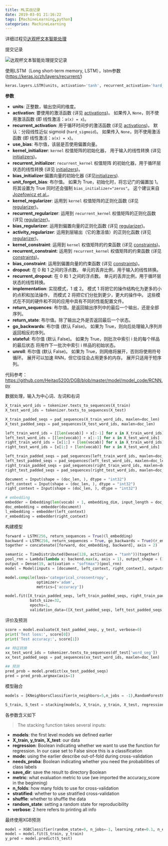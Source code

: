 ```yaml
---
title: ML实战记录
date: 2019-03-01 21:16:22
tags: [MachineLearning,python]
categories: MachineLearning
---
```


详细过程见[达观杯文本智能处理](https://github.com/ywtail/ML/blob/master/Datawhale/%E8%BE%BE%E8%A7%82%E6%9D%AF%E6%96%87%E6%9C%AC%E6%99%BA%E8%83%BD%E5%A4%84%E7%90%86.ipynb)



提交记录

![达观杯文本智能处理提交记录](/images/达观杯文本智能处理提交记录.jpg)



使用LSTM（Long short-term memory, LSTM），lstm参数(https://keras.io/zh/layers/recurrent/)

```python
keras.layers.LSTM(units, activation='tanh', recurrent_activation='hard_sigmoid', use_bias=True, kernel_initializer='glorot_uniform', recurrent_initializer='orthogonal', bias_initializer='zeros', unit_forget_bias=True, kernel_regularizer=None, recurrent_regularizer=None, bias_regularizer=None, activity_regularizer=None, kernel_constraint=None, recurrent_constraint=None, bias_constraint=None, dropout=0.0, recurrent_dropout=0.0, implementation=1, return_sequences=False, return_state=False, go_backwards=False, stateful=False, unroll=False)
```

**参数**

- **units**: 正整数，输出空间的维度。
- **activation**: 要使用的激活函数 (详见 [activations](https://keras.io/zh/activations/))。 如果传入 `None`，则不使用激活函数 (即 线性激活：`a(x) = x`)。
- **recurrent_activation**: 用于循环时间步的激活函数 (详见 [activations](https://keras.io/zh/activations/))。 默认：分段线性近似 sigmoid (`hard_sigmoid`)。 如果传入 `None`，则不使用激活函数 (即 线性激活：`a(x) = x`)。
- **use_bias**: 布尔值，该层是否使用偏置向量。
- **kernel_initializer**: `kernel` 权值矩阵的初始化器， 用于输入的线性转换 (详见 [initializers](https://keras.io/zh/initializers/))。
- **recurrent_initializer**: `recurrent_kernel` 权值矩阵 的初始化器，用于循环层状态的线性转换 (详见 [initializers](https://keras.io/zh/initializers/))。
- **bias_initializer**:偏置向量的初始化器 (详见[initializers](https://keras.io/zh/initializers/)).
- **unit_forget_bias**: 布尔值。 如果为 True，初始化时，将忘记门的偏置加 1。 将其设置为 True 同时还会强制 `bias_initializer="zeros"`。 这个建议来自 [Jozefowicz et al.](http://www.jmlr.org/proceedings/papers/v37/jozefowicz15.pdf)。
- **kernel_regularizer**: 运用到 `kernel` 权值矩阵的正则化函数 (详见 [regularizer](https://keras.io/zh/regularizers/))。
- **recurrent_regularizer**: 运用到 `recurrent_kernel` 权值矩阵的正则化函数 (详见 [regularizer](https://keras.io/zh/regularizers/))。
- **bias_regularizer**: 运用到偏置向量的正则化函数 (详见 [regularizer](https://keras.io/zh/regularizers/))。
- **activity_regularizer**: 运用到层输出（它的激活值）的正则化函数 (详见 [regularizer](https://keras.io/zh/regularizers/))。
- **kernel_constraint**: 运用到 `kernel` 权值矩阵的约束函数 (详见 [constraints](https://keras.io/zh/constraints/))。
- **recurrent_constraint**: 运用到 `recurrent_kernel` 权值矩阵的约束函数 (详见 [constraints](https://keras.io/zh/constraints/))。
- **bias_constraint**: 运用到偏置向量的约束函数 (详见 [constraints](https://keras.io/zh/constraints/))。
- **dropout**: 在 0 和 1 之间的浮点数。 单元的丢弃比例，用于输入的线性转换。
- **recurrent_dropout**: 在 0 和 1 之间的浮点数。 单元的丢弃比例，用于循环层状态的线性转换。
- **implementation**: 实现模式，1 或 2。 模式 1 将把它的操作结构化为更多的小的点积和加法操作， 而模式 2 将把它们分批到更少，更大的操作中。 这些模式在不同的硬件和不同的应用中具有不同的性能配置文件。
- **return_sequences**: 布尔值。是返回输出序列中的最后一个输出，还是全部序列。
- **return_state**: 布尔值。除了输出之外是否返回最后一个状态。
- **go_backwards**: 布尔值 (默认 False)。 如果为 True，则向后处理输入序列并返回相反的序列。
- **stateful**: 布尔值 (默认 False)。 如果为 True，则批次中索引 i 处的每个样品的最后状态 将用作下一批次中索引 i 样品的初始状态。
- **unroll**: 布尔值 (默认 False)。 如果为 True，则网络将展开，否则将使用符号循环。 展开可以加速 RNN，但它往往会占用更多的内存。 展开只适用于短序列。

代码参考：https://github.com/Heitao5200/DGB/blob/master/model/model_code/RCNN.py

数据处理，输入为中心词、左词和右词

```python
X_train_word_ids = tokenizer.texts_to_sequences(X_train)
X_test_word_ids = tokenizer.texts_to_sequences(X_test)

X_train_padded_seqs = pad_sequences(X_train_word_ids, maxlen=doc_len)
X_test_padded_seqs = pad_sequences(X_test_word_ids, maxlen=doc_len)

left_train_word_ids = [[len(vocab)] + x[:-1] for x in X_train_word_ids]
left_test_word_ids = [[len(vocab)] + x[:-1] for x in X_test_word_ids]
right_train_word_ids = [x[1:] + [len(vocab)] for x in X_train_word_ids]
right_test_word_ids = [x[1:] + [len(vocab)] for x in X_test_word_ids]

left_train_padded_seqs = pad_sequences(left_train_word_ids, maxlen=doc_len)
left_test_padded_seqs = pad_sequences(left_test_word_ids, maxlen=doc_len)
right_train_padded_seqs = pad_sequences(right_train_word_ids, maxlen=doc_len)
right_test_padded_seqs = pad_sequences(right_test_word_ids, maxlen=doc_len)

document = Input(shape = (doc_len, ), dtype = "int32")
left_context = Input(shape = (doc_len, ), dtype = "int32")
right_context = Input(shape = (doc_len, ), dtype = "int32")

# embedding
embedder = Embedding(len(vocab) + 1, embedding_dim, input_length = doc_len)
doc_embedding = embedder(document)
l_embedding = embedder(left_context)
r_embedding = embedder(right_context)
```

构建模型

```python
forward = LSTM(256, return_sequences = True)(l_embedding)
backward = LSTM(256, return_sequences = True, go_backwards = True)(r_embedding)
together = concatenate([forward, doc_embedding, backward], axis = 2)

semantic = TimeDistributed(Dense(128, activation = "tanh"))(together)
pool_rnn = Lambda(lambda x: backend.max(x, axis = 1), output_shape = (128, ))(semantic)
output = Dense(19, activation = "softmax")(pool_rnn) 
model = Model(inputs = [document, left_context, right_context], outputs = output)

model.compile(loss='categorical_crossentropy',
              optimizer='adam',
              metrics=['accuracy'])

model.fit([X_train_padded_seqs, left_train_padded_seqs, right_train_padded_seqs],y_train,
           batch_size=32,
           epochs=1,
           validation_data=([X_test_padded_seqs, left_test_padded_seqs, right_test_padded_seqs], y_test))
```

评价及预测

```python
score = model.evaluate(X_test_padded_seqs, y_test, verbose=0)
print('Test loss:', score[0])
print('Test accuracy:', score[1])

## 特征转换
xx_test_word_ids = tokenizer.texts_to_sequences(df_test['word_seg'])
xx_test_padded_seqs = pad_sequences(xx_test_word_ids, maxlen=doc_len)

## 预测
pred_prob = model.predict(xx_test_padded_seqs)
pred = pred_prob.argmax(axis=1)
```



模型融合

```python
models = [KNeighborsClassifier(n_neighbors=5,n_jobs = -1),RandomForestClassifier(random_state=0, n_jobs=-1,n_estimators = 100, max_depth = 3),XGBClassifier(random_state=0, n_jobs=-1, learning_rate=0.1,n_estimators = 100, max_depth = 3)]

S_train, S_test = stacking(models, X_train, y_train, X_test, regression=False, mode='oof_pred_bag', needs_proba=False, save_dir=None, metric=accuracy_score, n_folds=4, stratified=True, shuffle=True, random_state=0, verbose=2)
```

各参数含义如下

>The stacking function takes several inputs:

- **models**: the first level models we defined earlier
- **X_train, y_train, X_test**: our data
- **regression**: Boolean indicating whether we want to use the function for regression. In our case set to False since this is a classification
- **mode:** using the earlier describe out-of-fold during cross-validation
- **needs_proba**: Boolean indicating whether you need the probabilities of class labels
- **save_dir**: save the result to directory Boolean
- **metric**: what evaluation metric to use (we imported the accuracy_score in the beginning)
- **n_folds**: how many folds to use for cross-validation
- **stratified**: whether to use stratified cross-validation
- **shuffle**: whether to shuffle the data
- **random_state**: setting a random state for reproducibility
- **verbose**: 2 here refers to printing all info

最终使用XGB预测

```python
model = XGBClassifier(random_state=0, n_jobs=-1, learning_rate=0.1, n_estimators=100, max_depth=3) 
model = model.fit(S_train, y_train) 
y_pred = model.predict(S_test)
```

